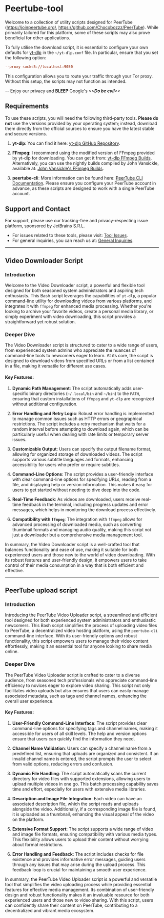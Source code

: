 # Peertube-tool

Welcome to a collection of utility scripts designed for PeerTube 
(https://joinpeertube.org/, https://github.com/Chocobozzz/PeerTube). While 
primarily tailored for this platform, some of these scripts may also prove beneficial for other applications.

To fully utilise the download script, it is essential to configure your own defaults for [yt-dlp](https://github.com/yt-dlp/yt-dlp?tab=readme-ov-file#configuration) in the `~/yt-dlp.conf` file. In particular, ensure that you set the following option:

```ini
--proxy socks5://localhost:9050
```

This configuration allows you to route your traffic through your Tor proxy. Without this setup, the scripts may not function as intended.

-- Enjoy our privacy and **BLEEP** Google's >>**_Do be evil_**<<

## Requirements

To use these scripts, you will need the following third-party tools. **Please do not** use the versions provided by your operating system; instead, download them directly from the official sources to ensure you have the latest stable and secure versions.

1. **yt-dlp**: You can find it here: [yt-dlp GitHub Repository](https://github.com/yt-dlp/yt-dlp).

2. **FFmpeg**: I recommend using the modified version of FFmpeg provided by yt-dlp for downloading. You can get it from: [yt-dlp FFmpeg Builds](https://github.com/yt-dlp/FFmpeg-Builds). Alternatively, you can use the nightly builds compiled by John Vansickle, available at: [John Vansickle's FFmpeg Builds](https://johnvansickle.com/ffmpeg/).

3. **peertube-cli**: More information can be found here: [PeerTube CLI Documentation](https://docs.joinpeertube.org/support/doc/tools#remote-peertube-cli). Please ensure you configure your PeerTube account in advance, as these scripts are designed to work with a single PeerTube account.

## Support and Contact

For support, please use our tracking-free and privacy-respecting issue platform, sponsored by JetBrains S.R.L.

- For issues related to these tools, please visit: [Tool Issues](https://kb.mypdns.org/projects/TBX/issues).
- For general inquiries, you can reach us at: [General Inquiries](https://kb.mypdns.org/projects/MPDNS/issues).

---------------------

## Video Downloader Script
### Introduction

Welcome to the Video Downloader script, a powerful and flexible tool designed for both seasoned system administrators and aspiring tech enthusiasts. This Bash script leverages the capabilities of `yt-dlp`, a popular command-line utility for downloading videos from various platforms, and integrates it with `ffmpeg` for enhanced media processing. Whether you're looking to archive your favorite videos, create a personal media library, or simply experiment with video downloading, this script provides a straightforward yet robust solution.

### Deeper Dive

The Video Downloader script is structured to cater to a wide range of users, from experienced system admins who appreciate the nuances of command-line tools to newcomers eager to learn. At its core, the script is designed to download videos from specified URLs or from a list contained in a file, making it versatile for different use cases.

#### Key Features:

1. **Dynamic Path Management**: The script automatically adds user-specific binary directories (`~/.local/bin` and `~/bin`) to the `PATH`, ensuring that custom installations of `ffmpeg` and `yt-dlp` are recognized without additional configuration.

2. **Error Handling and Retry Logic**: Robust error handling is implemented to manage common issues such as HTTP errors or geographical restrictions. The script includes a retry mechanism that waits for a random interval before attempting to download again, which can be particularly useful when dealing with rate limits or temporary server issues.

3. **Customizable Output**: Users can specify the output filename format, allowing for organized storage of downloaded videos. The script supports various subtitle languages and formats, enhancing accessibility for users who prefer or require subtitles.

4. **Command-Line Options**: The script provides a user-friendly interface with clear command-line options for specifying URLs, reading from a file, and displaying help or version information. This makes it easy for users to get started without needing to dive deep into the code.

5. **Real-Time Feedback**: As videos are downloaded, users receive real-time feedback in the terminal, including progress updates and error messages, which helps in monitoring the download process effectively.

6. **Compatibility with `ffmpeg`**: The integration with `ffmpeg` allows for advanced processing of downloaded media, such as converting thumbnail formats and managing audio quality, making this script not just a downloader but a comprehensive media management tool.

In summary, the Video Downloader script is a well-crafted tool that balances functionality and ease of use, making it suitable for both experienced users and those new to the world of video downloading. With its robust features and user-friendly design, it empowers users to take control of their media consumption in a way that is both efficient and effective.

---------------------

## PeerTube upload script

### Introduction

Introducing the PeerTube Video Uploader script, a streamlined and efficient tool designed for both experienced system administrators and enthusiastic newcomers. This Bash script simplifies the process of uploading video files to PeerTube, a decentralized video hosting platform, using the `peertube-cli` command-line interface. With its user-friendly options and robust functionality, this script empowers users to manage their video content effortlessly, making it an essential tool for anyone looking to share media online.

### Deeper Dive

The PeerTube Video Uploader script is crafted to cater to a diverse audience, from seasoned tech professionals who appreciate command-line efficiency to novices eager to explore video sharing. This script not only facilitates video uploads but also ensures that users can easily manage associated metadata, such as tags and channel names, enhancing the overall user experience.

#### Key Features:

1. **User-Friendly Command-Line Interface**: The script provides clear command-line options for specifying tags and channel names, making it accessible for users of all skill levels. The help and version options ensure that users can quickly find the information they need.

2. **Channel Name Validation**: Users can specify a channel name from a predefined list, ensuring that uploads are organized and consistent. If an invalid channel name is entered, the script prompts the user to select from valid options, reducing errors and confusion.

3. **Dynamic File Handling**: The script automatically scans the current directory for video files with supported extensions, allowing users to upload multiple videos in one go. This batch processing capability saves time and effort, especially for users with extensive media libraries.

4. **Description and Image File Integration**: Each video can have an associated description file, which the script reads and uploads alongside the video. Additionally, if a corresponding image file is found, it is uploaded as a thumbnail, enhancing the visual appeal of the video on the platform.

5. **Extensive Format Support**: The script supports a wide range of video and image file formats, ensuring compatibility with various media types. This flexibility allows users to upload their content without worrying about format restrictions.

6. **Error Handling and Feedback**: The script includes checks for file existence and provides informative error messages, guiding users through any issues that may arise during the upload process. This feedback loop is crucial for maintaining a smooth user experience.

In summary, the PeerTube Video Uploader script is a powerful and versatile tool that simplifies the video uploading process while providing essential features for effective media management. Its combination of user-friendly design and robust functionality makes it an invaluable resource for both experienced users and those new to video sharing. With this script, users can confidently share their content on PeerTube, contributing to a decentralized and vibrant media ecosystem.
